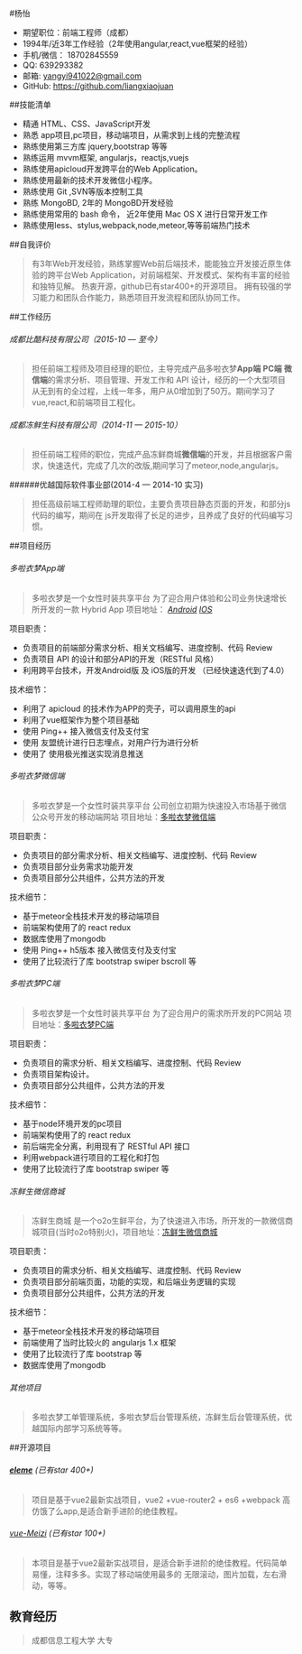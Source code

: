 #杨怡
* 期望职位：前端工程师（成都）
* 1994年/近3年工作经验（2年使用angular,react,vue框架的经验）
* 手机/微信： 18702845559  
* QQ:   639293382 
* 邮箱:  yangyi941022@gmail.com
* GitHub:  https://github.com/liangxiaojuan


##技能清单

*  精通 HTML、CSS、JavaScript开发
*  熟悉 app项目,pc项目，移动端项目，从需求到上线的完整流程
*  熟练使用第三方库 jquery,bootstrap 等等
* 熟练运用 mvvm框架, angularjs，reactjs,vuejs
*  熟练使用apicloud开发跨平台的Web Application。
* 熟练使用最新的技术开发微信小程序。
* 熟练使用 Git ,SVN等版本控制工具
* 熟练 MongoBD, 2年的 MongoBD开发经验
*  熟练使用常用的 bash 命令， 近2年使用 Mac OS X 进行日常开发工作
*  熟练使用less、stylus,webpack,node,meteor,等等前端热门技术

##自我评价
>  有3年Web开发经验，熟练掌握Web前后端技术，能能独立开发接近原生体验的跨平台Web Application，对前端框架、开发模式、架构有丰富的经验和独特见解。
热衷开源，github已有star400+的开源项目。
拥有较强的学习能力和团队合作能力，熟悉项目开发流程和团队协同工作。

##工作经历
###### 成都比酷科技有限公司（2015-10 — 至今）
>  担任前端工程师及项目经理的职位，主导完成产品多啦衣梦**App端** **PC端** **微信端**的需求分析、项目管理、开发工作和 API 设计，经历的一个大型项目从无到有的全过程，上线一年多，用户从0增加到了50万。期间学习了vue,react,和前端项目工程化。

###### 成都冻鲜生科技有限公司（2014-11 — 2015-10）
> 担任前端工程师的职位，完成产品冻鲜商城**微信端**的开发，并且根据客户需求，快速迭代，完成了几次的改版,期间学习了meteor,node,angularjs。

######优越国际软件事业部(2014-4 — 2014-10 实习)
> 担任高级前端工程师助理的职位，主要负责项目静态页面的开发，和部分js代码的编写，期间在 js开发取得了长足的进步，且养成了良好的代码编写习惯。

##项目经历

###### 多啦衣梦App端

>多啦衣梦是一个女性时装共享平台  为了迎合用户体验和公司业务快速增长所开发的一款 Hybrid App  项目地址：  *[Android](http://sj.qq.com/myapp/detail.htm?apkName=com.biku.dorasdream)*      *[IOS](https://itunes.apple.com/cn/app/duo-la-yi-meng/id1065704878?mt=8)* 

项目职责：
* 负责项目的前端部分需求分析、相关文档编写、进度控制、代码 Review
* 负责项目 API 的设计和部分API的开发（RESTful 风格）
* 利用跨平台技术，开发Android版 及 iOS版的开发 （已经快速迭代到了4.0）

技术细节：
* 利用了 apicloud 的技术作为APP的壳子，可以调用原生的api
* 利用了vue框架作为整个项目基础
* 使用 Ping++ 接入微信支付及支付宝
* 使用 友盟统计进行日志埋点，对用户行为进行分析
* 使用了 使用极光推送实现消息推送

###### 多啦衣梦微信端
>多啦衣梦是一个女性时装共享平台  公司创立初期为快速投入市场基于微信公众号开发的移动端网站 项目地址：[多啦衣梦微信端](http://m.duolayimeng.com/home)

项目职责：
* 负责项目的部分需求分析、相关文档编写、进度控制、代码 Review
* 负责项目部分业务需求功能开发
*  负责项目部分公共组件，公共方法的开发

技术细节：
*  基于meteor全栈技术开发的移动端项目
*  前端架构使用了的 react redux
*  数据库使用了mongodb
*  使用 Ping++ h5版本 接入微信支付及支付宝
*  使用了比较流行了库 bootstrap swiper bscroll 等

###### 多啦衣梦PC端
>多啦衣梦是一个女性时装共享平台  为了迎合用户的需求所开发的PC网站 项目地址：[多啦衣梦PC端](http://www.duolayimeng.com/)

项目职责：
* 负责项目的需求分析、相关文档编写、进度控制、代码 Review
* 负责项目架构设计。
* 负责项目部分公共组件，公共方法的开发

技术细节：
*  基于node环境开发的pc项目
*  前端架构使用了的 react redux
*  前后端完全分离，利用现有了 RESTful API 接口
*  利用webpack进行项目的工程化和打包
*  使用了比较流行了库 bootstrap swiper 等

###### 冻鲜生微信商城
> 冻鲜生商城 是一个o2o生鲜平台，为了快速进入市场，所开发的一款微信商城项目(当时o2o特别火)，项目地址：[冻鲜生微信商城](https://shop13293518.wxrrd.com/)

项目职责：

* 负责项目的需求分析、相关文档编写、进度控制、代码 Review
* 负责项目部分前端页面，功能的实现，和后端业务逻辑的实现
* 负责项目部分公共组件，公共方法的开发

技术细节：

* 基于meteor全栈技术开发的移动端项目
* 前端使用了当时比较火的 angularjs 1.x 框架
*  使用了比较流行了库 bootstrap  等
* 数据库使用了mongodb
###### 其他项目
>  多啦衣梦工单管理系统，多啦衣梦后台管理系统，冻鲜生后台管理系统，优越国际内部学习系统等等。

##开源项目

######  **[eleme](https://github.com/liangxiaojuan/eleme)** (已有star 400+)
> 项目是基于vue2最新实战项目，vue2 +vue-router2 + es6 +webpack 高仿饿了么app,是适合新手进阶的绝佳教程。

######  [vue-Meizi](https://github.com/liangxiaojuan/vue-Meizi) (已有star 100+)
>本项目是基于vue2最新实战项目，是适合新手进阶的绝佳教程。代码简单易懂，注释多多。实现了移动端使用最多的 无限滚动，图片加载，左右滑动，等等。


## 教育经历
> 成都信息工程大学  大专